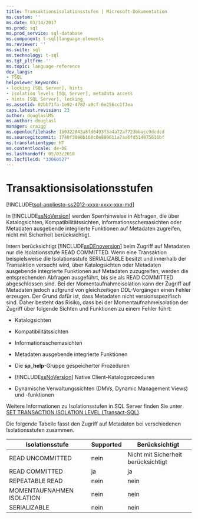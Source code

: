 ```yaml
---
title: Transaktionsisolationsstufen | Microsoft-Dokumentation
ms.custom: ''
ms.date: 03/14/2017
ms.prod: sql
ms.prod_service: sql-database
ms.component: t-sql|language-elements
ms.reviewer: ''
ms.suite: sql
ms.technology: t-sql
ms.tgt_pltfrm: ''
ms.topic: language-reference
dev_langs:
- TSQL
helpviewer_keywords:
- locking [SQL Server], hints
- isolation levels [SQL Server], metadata access
- hints [SQL Server], locking
ms.assetid: 02bb71fa-1e92-4782-a9cf-6e256cc1f3ea
caps.latest.revision: 23
author: douglaslMS
ms.author: douglasl
manager: craigg
ms.openlocfilehash: 1b0322843a6fd6493f3a4a72af723bbacc9dcdcd
ms.sourcegitcommit: 1740f3090b168c0e809611a7aa6fd514075616bf
ms.translationtype: HT
ms.contentlocale: de-DE
ms.lasthandoff: 05/03/2018
ms.locfileid: "33060527"
---
```

# <a name="transaction-isolation-levels"></a>Transaktionsisolationsstufen
[!INCLUDE[tsql-appliesto-ss2012-xxxx-xxxx-xxx-md](../../includes/tsql-appliesto-ss2012-xxxx-xxxx-xxx-md.md)]

  In [!INCLUDE[ssNoVersion](../../includes/ssnoversion-md.md)] werden Sperrhinweise in Abfragen, die über Katalogsichten, Kompatibilitätssichten, Informationsschemasichten oder Metadaten ausgebende integrierte Funktionen auf Metadaten zugreifen, nicht mit Sicherheit berücksichtigt.  
  
 Intern berücksichtigt [!INCLUDE[ssDEnoversion](../../includes/ssdenoversion-md.md)] beim Zugriff auf Metadaten nur die Isolationsstufe READ COMMITTED. Wenn eine Transaktion beispielsweise die Isolationsstufe SERIALIZABLE besitzt und innerhalb der Transaktion versucht wird, über Katalogsichten oder Metadaten ausgebende integrierte Funktionen auf Metadaten zuzugreifen, werden die entsprechenden Abfragen ausgeführt, bis sie als READ COMMITTED abgeschlossen sind. Bei der Momentaufnahmeisolation kann der Zugriff auf Metadaten jedoch aufgrund von gleichzeitigen DDL-Vorgängen einen Fehler erzeugen. Der Grund dafür ist, dass Metadaten nicht versionsspezifisch sind. Daher besteht das Risiko, dass bei der Momentaufnahmeisolation der Zugriff über folgende Sichten und Funktionen zu einem Fehler führt:  
  
-   Katalogsichten  
  
-   Kompatibilitätssichten  
  
-   Informationsschemasichten  
  
-   Metadaten ausgebende integrierte Funktionen  
  
-   Die **sp_help**-Gruppe gespeicherter Prozeduren  
  
-   [!INCLUDE[ssNoVersion](../../includes/ssnoversion-md.md)] Native Client-Katalogprozeduren  
  
-   Dynamische Verwaltungssichten (DMVs, Dynamic Management Views) und -funktionen  
  
 Weitere Informationen zu Isolationsstufen in SQL Server finden Sie unter [SET TRANSACTION ISOLATION LEVEL &#40;Transact-SQL&#41;](../../t-sql/statements/set-transaction-isolation-level-transact-sql.md).  
  
 Die folgende Tabelle fasst den Zugriff auf Metadaten bei verschiedenen Isolationsstufen zusammen.  
  
|Isolationsstufe|Supported|Berücksichtigt|  
|---------------------|---------------|-------------|  
|READ UNCOMMITTED|nein|Nicht mit Sicherheit berücksichtigt|  
|READ COMMITTED|ja|ja|  
|REPEATABLE READ|nein|nein|  
|MOMENTAUFNAHMEN ISOLATION|nein|nein|  
|SERIALIZABLE|nein|nein|  
  
  
